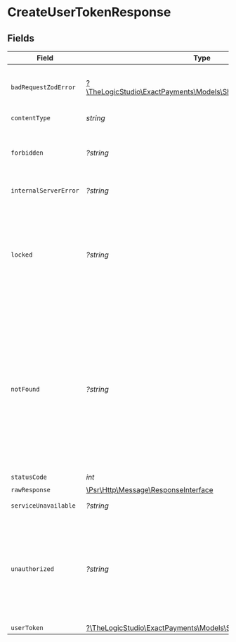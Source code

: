 # CreateUserTokenResponse


## Fields

| Field                                                                                                                                                                                                                                                                      | Type                                                                                                                                                                                                                                                                       | Required                                                                                                                                                                                                                                                                   | Description                                                                                                                                                                                                                                                                |
| -------------------------------------------------------------------------------------------------------------------------------------------------------------------------------------------------------------------------------------------------------------------------- | -------------------------------------------------------------------------------------------------------------------------------------------------------------------------------------------------------------------------------------------------------------------------- | -------------------------------------------------------------------------------------------------------------------------------------------------------------------------------------------------------------------------------------------------------------------------- | -------------------------------------------------------------------------------------------------------------------------------------------------------------------------------------------------------------------------------------------------------------------------- |
| `badRequestZodError`                                                                                                                                                                                                                                                       | [?\TheLogicStudio\ExactPayments\Models\Shared\BadRequestZodError](../../models/shared/BadRequestZodError.md)                                                                                                                                                               | :heavy_minus_sign:                                                                                                                                                                                                                                                         | **Bad Request**\<br/>\<br/>The request body contains a malformed request or is incomplete.<br/>                                                                                                                                                                            |
| `contentType`                                                                                                                                                                                                                                                              | *string*                                                                                                                                                                                                                                                                   | :heavy_check_mark:                                                                                                                                                                                                                                                         | N/A                                                                                                                                                                                                                                                                        |
| `forbidden`                                                                                                                                                                                                                                                                | *?string*                                                                                                                                                                                                                                                                  | :heavy_minus_sign:                                                                                                                                                                                                                                                         | **Forbidden**\<br/>\<br/>When you'll get `403 Forbidden` response:<br/>- The User's password expired.<br/>                                                                                                                                                                 |
| `internalServerError`                                                                                                                                                                                                                                                      | *?string*                                                                                                                                                                                                                                                                  | :heavy_minus_sign:                                                                                                                                                                                                                                                         | **Internal Server Error**<br/>                                                                                                                                                                                                                                             |
| `locked`                                                                                                                                                                                                                                                                   | *?string*                                                                                                                                                                                                                                                                  | :heavy_minus_sign:                                                                                                                                                                                                                                                         | **Locked**\<br/>\<br/>When you'll get `423 Locked` response:<br/>- User Credentials are locked due to more than five consecutive failed login attempts.<br/>- A Manager User has locked the User.                                                                          |
| `notFound`                                                                                                                                                                                                                                                                 | *?string*                                                                                                                                                                                                                                                                  | :heavy_minus_sign:                                                                                                                                                                                                                                                         | **Not Found**\<br/>\<br/>When you'll get `404 Not Found` response:<br/>- The provided Application doesn't exist.<br/>- User Credential doesn't exist.<br/>- The User Role doesn't exist.<br/>- The User's Organization or Account doesn't exist.<br/>- The User Invitation has not been accepted yet.<br/> |
| `statusCode`                                                                                                                                                                                                                                                               | *int*                                                                                                                                                                                                                                                                      | :heavy_check_mark:                                                                                                                                                                                                                                                         | N/A                                                                                                                                                                                                                                                                        |
| `rawResponse`                                                                                                                                                                                                                                                              | [\Psr\Http\Message\ResponseInterface](https://www.php-fig.org/psr/psr-7/#33-psrhttpmessageresponseinterface)                                                                                                                                                               | :heavy_minus_sign:                                                                                                                                                                                                                                                         | N/A                                                                                                                                                                                                                                                                        |
| `serviceUnavailable`                                                                                                                                                                                                                                                       | *?string*                                                                                                                                                                                                                                                                  | :heavy_minus_sign:                                                                                                                                                                                                                                                         | **Service Unavailable**<br/>                                                                                                                                                                                                                                               |
| `unauthorized`                                                                                                                                                                                                                                                             | *?string*                                                                                                                                                                                                                                                                  | :heavy_minus_sign:                                                                                                                                                                                                                                                         | **Unauthorized**\<br/>\<br/>When you'll get `401 Unauthorized` response:<br/>- The Organization or Account the User belongs to is disabled.<br/>- Invalid User Credentials are supplied.<br/>                                                                              |
| `userToken`                                                                                                                                                                                                                                                                | [?\TheLogicStudio\ExactPayments\Models\Shared\UserTokenOutput](../../models/shared/UserTokenOutput.md)                                                                                                                                                                     | :heavy_minus_sign:                                                                                                                                                                                                                                                         | **Created**<br/>                                                                                                                                                                                                                                                           |
